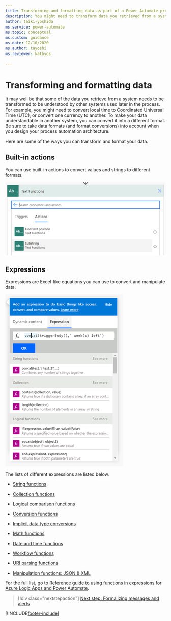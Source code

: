 ```yaml
---
title: Transforming and formatting data as part of a Power Automate project | Microsoft Docs
description: You might need to transform data you retrieved from a system to be usable by other systems later in the process. This article explains the different methods you can use.
author: taiki-yoshida
ms.service: power-automate
ms.topic: conceptual
ms.custom: guidance
ms.date: 12/10/2020
ms.author: tayoshi
ms.reviewer: kathyos

---
```


# Transforming and formatting data

It may well be that some of the data you retrieve from a system needs to be transformed
to be understood by other systems used later in the process. For
example, you might need to convert local time to Coordinated Universal Time (UTC), or convert one currency to another. To make your data understandable in another system, you can
convert it into a different format. Be sure to take data formats (and format conversions) into
account when you design your process automation architecture.

Here are some of the ways you can transform and format your data.

## Built-in actions

You can use built-in actions to convert values and strings to different formats.

![Built-in actions for text](media/text-function.png "Built-in actions for text")

## Expressions

Expressions are Excel-like equations you can use to convert and manipulate data. 

![Example of concatenating strings by using expression](media/using-expressions.png "Example of concatenating strings with expression")

The lists of different expressions are listed below:

-   [String functions](/azure/logic-apps/workflow-definition-language-functions-reference#string-functions)

-   [Collection functions](/azure/logic-apps/workflow-definition-language-functions-reference#collection-functions)

-   [Logical comparison functions](/azure/logic-apps/workflow-definition-language-functions-reference#logical-comparison-functions)

-   [Conversion functions](/azure/logic-apps/workflow-definition-language-functions-reference#conversion-functions)

-   [Implicit data type conversions](/azure/logic-apps/workflow-definition-language-functions-reference#implicit-data-type-conversions)

-   [Math functions](/azure/logic-apps/workflow-definition-language-functions-reference#math-functions)

-   [Date and time functions](/azure/logic-apps/workflow-definition-language-functions-reference#date-and-time-functions)

-   [Workflow functions](/azure/logic-apps/workflow-definition-language-functions-reference#workflow-functions)

-   [URI parsing functions](/azure/logic-apps/workflow-definition-language-functions-reference#uri-parsing-functions)

-   [Manipulation functions: JSON & XML](/azure/logic-apps/workflow-definition-language-functions-reference#manipulation-functions-json--xml)

For the full list, go to [Reference guide to using functions in expressions for Azure Logic Apps and Power Automate](/azure/logic-apps/workflow-definition-language-functions-reference).

> [!div class="nextstepaction"]
> [Next step: Formalizing messages and alerts](formalizing-messages-alerts.md)

[!INCLUDE[footer-include](../../includes/footer-banner.md)]